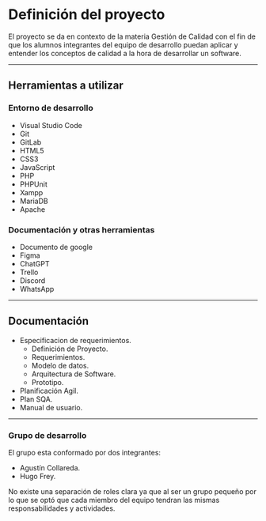 # Definición del proyecto
El proyecto se da en contexto de la materia Gestión de Calidad con el fin de que los alumnos integrantes del equipo de desarrollo puedan aplicar y entender los conceptos de calidad a la hora de desarrollar un software.
- - -
## Herramientas a utilizar
### Entorno de desarrollo

- Visual Studio Code
- Git 
- GitLab
- HTML5
- CSS3
- JavaScript
- PHP
- PHPUnit
- Xampp
- MariaDB
- Apache

### Documentación y otras herramientas
- Documento de google
- Figma
- ChatGPT
- Trello
- Discord
- WhatsApp

---
## Documentación
- Especificacion de requerimientos.
    - Definición de Proyecto.
    - Requerimientos.
    - Modelo de datos.
    - Arquitectura de Software.
    - Prototipo.
- Planificación Agil.
- Plan SQA.
- Manual de usuario. 

---
### Grupo de desarrollo
El grupo esta conformado por dos integrantes: 
- Agustín Collareda.
- Hugo Frey.

No existe una separación de roles clara ya que al ser un grupo pequeño por lo que se optó que cada miembro del equipo tendran las mismas responsabilidades y actividades.